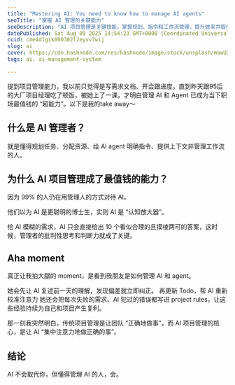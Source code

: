 ```yaml
---
title: "Mastering AI: You need to know how to manage AI agents"
seoTitle: "掌握 AI 管理的关键能力"
seoDescription: "AI 项目管理是关键技能，掌握规划、指令和工作流管理，提升效率并取得AI资源最大价值。"
datePublished: Sat Aug 09 2025 14:54:23 GMT+0000 (Coordinated Universal Time)
cuid: cme4dlgik000302l2eyvv7wij
slug: ai
cover: https://cdn.hashnode.com/res/hashnode/image/stock/unsplash/mawU2PoJWfU/upload/8ed25367ce2b5cf5359a8effc1772fbe.jpeg
tags: ai, ai-management-system

---
```


提到项目管理能力，我以前只觉得是写需求文档、开会跟进度。直到昨天跟95后的大厂项目经理吃了顿饭，被她上了一课，才明白管理 AI 和 Agent 已成为当下职场最值钱的 “超能力”。以下是我的take away～

## 什么是 AI 管理者？

就是懂得规划任务、分配资源、给 AI agent 明确指令、提供上下文并管理工作流的人。

## 为什么 AI 项目管理成了最值钱的能力？

因为 99% 的人仍在用管理人的方式对待 AI。

他们以为 AI 是更聪明的博士生，实则 AI 是 “认知放大器”。

给 AI 模糊的需求，AI 只会直接给出 10 个看似合理的且摸棱两可的答案，这时候，管理者的批判性思考和判断力就成了关键。

## Aha moment

真正让我拍大腿的 moment，是看到我朋友是如何管理 AI 和 agent。

她会先让 AI 复述前一天的理解，发现偏差就立即纠正。 再更新 Todo，帮 AI 重新校准注意力 她还会把每次失败的需求、AI 犯过的错误都写进 project rules，让这些经验持续为自己和项目产生复利。  
  
那一刻我突然明白，传统项目管理是让团队 “正确地做事”，而 AI 项目管理的核心，是让 AI “集中注意力地做正确的事”。

## 结论

AI 不会取代你，但懂得管理 AI 的人，会。